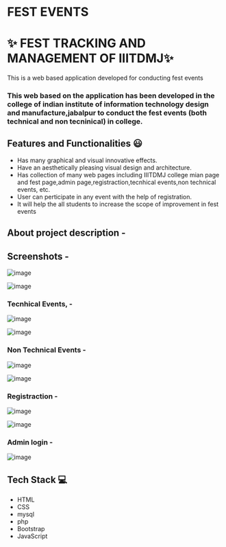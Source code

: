 # FEST EVENTS
# ✨ FEST TRACKING AND MANAGEMENT OF IIITDMJ✨

This is a web based application developed for conducting fest events

### This web based on the application has been developed in the college of indian institute of information technology design and manufacture,jabalpur to conduct the fest events (both technical and non tecninical) in college.


## Features and Functionalities 😃

- Has many graphical and visual innovative effects.
- Have an aesthetically pleasing visual design and architecture.
- Has collection of many web pages including IIITDMJ college mian page and fest page,admin page,registraction,tecnhical events,non technical events, etc.
- User can perticipate in any event with the help of registration.
- It will help the all students to increase the scope of improvement in fest events 

## About project description -
   



## Screenshots -

![image](https://user-images.githubusercontent.com/108206047/175859777-2589b937-3471-4ccf-ad2b-95a2d04e386e.png)

![image](https://user-images.githubusercontent.com/108206047/175859811-9b1f4b33-0f8d-4a5b-9036-9c27eb6bcfc3.png)



### Tecnhical Events, -

![image](https://user-images.githubusercontent.com/108206047/175860026-c05a15b1-a196-421d-9a42-6364b0d52b92.png)

![image](https://user-images.githubusercontent.com/108206047/175860055-d75a6bcb-c7e3-459d-ac4d-af50e683779d.png)


### Non Technical Events -

![image](https://user-images.githubusercontent.com/108206047/175861236-7f030af8-4c1f-4be0-a05d-86c245298abe.png)


![image](https://user-images.githubusercontent.com/108206047/175860172-8a8e03a8-ef12-4e32-9364-805ebc0e95e8.png)




### Registraction -

![image](https://user-images.githubusercontent.com/108206047/175860370-4cb2ff72-819d-451d-8f33-ab00ead71203.png)

![image](https://user-images.githubusercontent.com/108206047/175860397-38513ec1-c563-426c-b655-daa4fcbf50cb.png)


### Admin login -

![image](https://user-images.githubusercontent.com/108206047/175860439-3e708e6e-e8d1-42ad-b1b2-c55aa65fa302.png)






## Tech Stack 💻
- HTML
- CSS
- mysql
- php
- Bootstrap
- JavaScript
